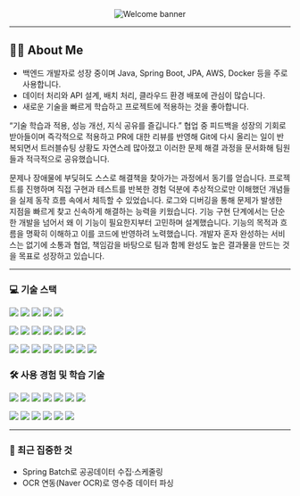 
<div align="center">
  <img
    src="https://svg-banners.vercel.app/api?type=typeWriter&text1=Welcome%20to%20Chanwoo's%20GitHub%20👋&width=1200&height=260"
    alt="Welcome banner" />
</div>

---

## 👨‍💻 About Me
- 백엔드 개발자로 성장 중이며 Java, Spring Boot, JPA, AWS, Docker 등을 주로 사용합니다.
- 데이터 처리와 API 설계, 배치 처리, 클라우드 환경 배포에 관심이 많습니다.
- 새로운 기술을 빠르게 학습하고 프로젝트에 적용하는 것을 좋아합니다.

“기술 학습과 적용, 성능 개선, 지식 공유를 즐깁니다.”
협업 중 피드백을 성장의 기회로 받아들이며 즉각적으로 적용하고
PR에 대한 리뷰를 반영해 Git에 다시 올리는 일이 반복되면서 트러블슈팅 상황도 자연스레 많아졌고 
이러한 문제 해결 과정을 문서화해 팀원들과 적극적으로 공유했습니다.  

문제나 장애물에 부딪혀도 스스로 해결책을 찾아가는 과정에서 동기를 얻습니다.
프로젝트를 진행하며 직접 구현과 테스트를 반복한 경험 덕분에 추상적으로만 이해했던 개념들을 실제 동작 흐름 속에서 체득할 수 있었습니다. 로그와 디버깅을 통해 문제가 발생한 지점을 빠르게 찾고 신속하게 해결하는 능력을 키웠습니다.
기능 구현 단계에서는 단순한 개발을 넘어서 왜 이 기능이 필요한지부터 고민하며 설계했습니다. 기능의 목적과 흐름을 명확히 이해하고 이를 코드에 반영하려 노력했습니다. 개발자 혼자 완성하는 서비스는 없기에 소통과 협업, 책임감을 바탕으로 팀과 함께 완성도 높은 결과물을 만드는 것을 목표로 성장하고 있습니다.

---

### 💻 기술 스택

<p align="left">
  <!-- 1줄 -->
  <img src="https://img.shields.io/badge/Java-007396?logo=java&logoColor=white" />
  <img src="https://img.shields.io/badge/Spring%20Boot-6DB33F?logo=springboot&logoColor=white" />
  <img src="https://img.shields.io/badge/Spring-6DB33F?logo=spring&logoColor=white" />
  <img src="https://img.shields.io/badge/Redis-DC382D?logo=redis&logoColor=white" />
  <img src="https://img.shields.io/badge/JPA-59666C?logo=hibernate&logoColor=white" />
</p>
<p align="left">
  <!-- 2줄 -->
  <img src="https://img.shields.io/badge/MySQL-4479A1?logo=mysql&logoColor=white" />
  <img src="https://img.shields.io/badge/Oracle-F80000?logo=oracle&logoColor=white" />
  <img src="https://img.shields.io/badge/Supabase-3ECF8E?logo=supabase&logoColor=white" />
  <img src="https://img.shields.io/badge/PostgreSQL-4169E1?logo=postgresql&logoColor=white" />
  <img src="https://img.shields.io/badge/IntelliJ%20IDEA-000000?logo=intellijidea&logoColor=white" />
  <img src="https://img.shields.io/badge/Maven-C71A36?logo=apachemaven&logoColor=white" />
  <img src="https://img.shields.io/badge/Gradle-02303A?logo=gradle&logoColor=white" />
</p>
<p align="left">
  <!-- 3줄 -->
  <img src="https://img.shields.io/badge/Git-F05032?logo=git&logoColor=white" />
  <img src="https://img.shields.io/badge/Docker-2496ED?logo=docker&logoColor=white" />
  <img src="https://img.shields.io/badge/Google%20Cloud-4285F4?logo=googlecloud&logoColor=white" />
  <img src="https://img.shields.io/badge/Thymeleaf-005F0F?logo=thymeleaf&logoColor=white" />
  <img src="https://img.shields.io/badge/JSP-007396?logo=java&logoColor=white" />
  <img src="https://img.shields.io/badge/HTML5-E34F26?logo=html5&logoColor=white" />
  <img src="https://img.shields.io/badge/CSS3-1572B6?logo=css3&logoColor=white" />
  <img src="https://img.shields.io/badge/JavaScript-F7DF1E?logo=javascript&logoColor=black" />
</p>

### 🛠 사용 경험 및 학습 기술

<p align="left">
  <!-- 1줄 -->
  <img src="https://img.shields.io/badge/Python-3776AB?logo=python&logoColor=white" />
  <img src="https://img.shields.io/badge/Kotlin-7F52FF?logo=kotlin&logoColor=white" />
  <img src="https://img.shields.io/badge/C-A8B9CC?logo=c&logoColor=black" />
  <img src="https://img.shields.io/badge/MyBatis-000000?logo=databricks&logoColor=white" />
  <img src="https://img.shields.io/badge/MongoDB-47A248?logo=mongodb&logoColor=white" />
  <img src="https://img.shields.io/badge/JUnit-25A162?logo=junit5&logoColor=white" />
  <img src="https://img.shields.io/badge/Mockito-009688?logo=java&logoColor=white" />
</p>
<p align="left">
  <!-- 2줄 -->
  <img src="https://img.shields.io/badge/Spring%20Security-6DB33F?logo=springsecurity&logoColor=white" />
  <img src="https://img.shields.io/badge/JWT-000000?logo=jsonwebtokens&logoColor=white" />
  <img src="https://img.shields.io/badge/OAuth2-3EAAAF?logo=oauth&logoColor=white" />
  <img src="https://img.shields.io/badge/Swagger-85EA2D?logo=swagger&logoColor=black" />
  <img src="https://img.shields.io/badge/Postman-FF6C37?logo=postman&logoColor=white" />
   <img src="https://img.shields.io/badge/AWS-232F3E?logo=amazonaws&logoColor=white" />
</p>



---

### 🔭 최근 집중한 것
- Spring Batch로 공공데이터 수집·스케줄링
- OCR 연동(Naver OCR)로 영수증 데이터 파싱




